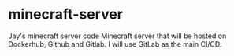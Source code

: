 # minecraft-server
Jay's minecraft server code
Minecraft server that will be hosted on Dockerhub, Github and Gitlab.
I will use GitLab as the main CI/CD.
